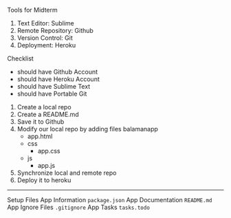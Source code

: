 Tools for Midterm

1. Text Editor: Sublime
2. Remote Repository: Github
3. Version Control: Git
4. Deployment: Heroku

Checklist
 * should have Github Account
 * should have Heroku Account
 * should have Sublime Text
 * should have Portable Git

 1. Create a local repo
 2. Create a README.md
 3. Save it to Github
 4. Modify our local repo by adding files
    balamanapp
     - app.html
     - css
       - app.css
     - js
       - app.js
 5. Synchronize local and remote repo
 6. Deploy it to heroku

<hr/>

Setup Files
App Information ```package.json```
App Documentation ```README.md```
App Ignore Files ```.gitignore```
App Tasks ```tasks.todo```